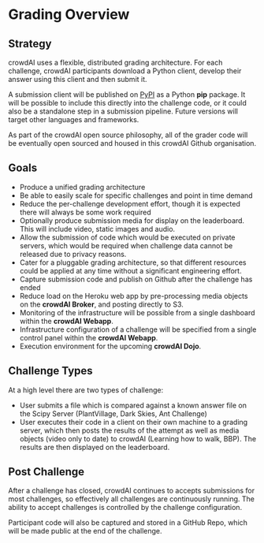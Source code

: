 # Grading Overview

## Strategy

crowdAI uses a flexible, distributed grading architecture. For each challenge, crowdAI participants download a Python client, develop their answer using this client and then submit it.

A submission client will be published on [PyPI](https://pypi.python.org/pypi) as a Python **pip** package. It will be possible to include this directly into the challenge code, or it could also be a standalone step in a submission pipeline. Future versions will target other languages and frameworks.

As part of the crowdAI open source philosophy, all of the grader code will be eventually open sourced and housed in this crowdAI Github organisation.

## Goals

- Produce a unified grading architecture
- Be able to easily scale for specific challenges and point in time demand
- Reduce the per-challenge development effort, though it is expected there will always be some work required
- Optionally produce submission media for display on the leaderboard. This will include video, static images and audio.
- Allow the submission of code which would be executed on private servers, which would be required when challenge data cannot be released due to privacy reasons.
- Cater for a pluggable grading architecture, so that different resources could be applied at any time without a significant engineering effort.
- Capture submission code and publish on Github after the challenge has ended
- Reduce load on the Heroku web app by pre-processing media objects on the **crowdAI Broker**, and posting directly to S3.
- Monitoring of the infrastructure will be possible from a single dashboard within the **crowdAI Webapp**.
- Infrastructure configuration of a challenge will be specified from a single control panel within the **crowdAI Webapp**.
- Execution environment for the upcoming **crowdAI Dojo**.

## Challenge Types

At a high level there are two types of challenge:

- User submits a file which is compared against a known answer file on the Scipy Server (PlantVillage, Dark Skies, Ant Challenge)
- User executes their code in a client on their own machine to a grading server, which then posts the results of the attempt as well as media objects (video only to date) to crowdAI (Learning how to walk, BBP). The results are then displayed on the leaderboard.


## Post Challenge

After a challenge has closed, crowdAI continues to accepts submissions for most challenges, so effectively all challenges are continuously running. The ability to accept challenges is controlled by the challenge configuration.

Participant code will also be captured and stored in a GitHub Repo, which will be made public at the end of the challenge.
